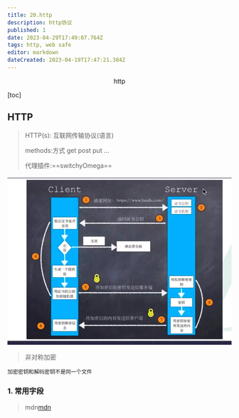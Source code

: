 ```yaml
---
title: 20.http
description: http协议
published: 1
date: 2023-04-29T17:49:07.764Z
tags: http, web safe
editor: markdown
dateCreated: 2023-04-19T17:47:21.384Z
---
```


<center>http</center>



[toc]





## HTTP

> HTTP(s): 互联网传输协议(语言)
>
> methods:方式 get post put ...
>
> 代理插件:==switchyOmega==

![image-20230327015039394-1679853041108-1.png](/网络安全/image-20230327015039394-1679853041108-1.png)

> 非对称加密

```shell
加密密钥和解码密钥不是同一个文件
```



### 1. 常用字段

> mdn[mdn](https://developer.mozilla.org/zh-CN/docs/Web/HTTP/Basics_of_HTTP)

